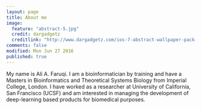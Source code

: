 ```yaml
---
layout: page
title: About me
image: 
  feature: "abstract-5.jpg"
  credit: dargadgetz
  creditlink: "http://www.dargadgetz.com/ios-7-abstract-wallpaper-pack-for-iphone-5-and-ipod-touch-retina/"
comments: false
modified: Mon Jun 27 2016
published: true
---
```



My name is Ali A. Faruqi. I am a bioinformatician by training and have a Masters in Bioinformatics and Theoretical Systems Biology from Imperial College, London. I have worked as a researcher at University of California, San Francisco (UCSF) and am interested in managing the development of deep-learning based products for biomedical purposes. 
